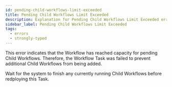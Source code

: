 ```yaml
---
id: pending-child-workflows-limit-exceeded
title: Pending Child Workflows Limit Exceeded
description: Explanation for Pending Child Workflows Limit Exceeded error message, and how to fix it.
sidebar_label: Pending Child Workflows Limit Exceeded
tags:
  - errors
  - strongly-typed
---
```


This error indicates that the Workflow has reached capacity for pending Child Workflows.
Therefore, the Workflow Task was failed to prevent additional Child Workflows from being added.

Wait for the system to finish any currently running Child Workflows before redploying this Task.
